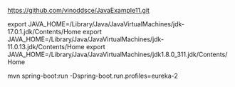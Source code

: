 https://github.com/vinoddsce/JavaExample11.git


export JAVA_HOME=/Library/Java/JavaVirtualMachines/jdk-17.0.1.jdk/Contents/Home
export JAVA_HOME=/Library/Java/JavaVirtualMachines/jdk-11.0.13.jdk/Contents/Home
export JAVA_HOME=/Library/Java/JavaVirtualMachines/jdk1.8.0_311.jdk/Contents/Home




mvn spring-boot:run -Dspring-boot.run.profiles=eureka-2


